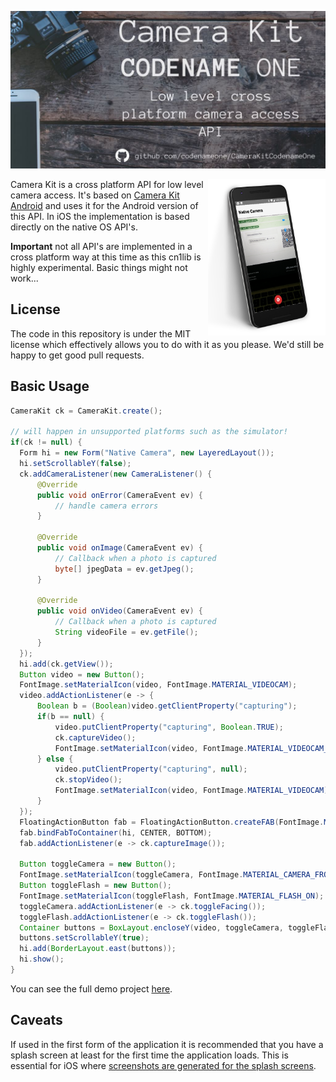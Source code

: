 ![Camera Kit Codename One](https://raw.githubusercontent.com/codenameone/CameraKitCodenameOne/master/camera-kit-banner.jpg "Camera Kit Codename One")

<img align="right" src="https://raw.githubusercontent.com/codenameone/CameraKitCodenameOne/master/camera-kit-screenshot.png" height="250">

Camera Kit is a cross platform API for low level camera access. It's based on [Camera Kit Android](https://github.com/CameraKit/camerakit-android/) and uses it for the Android version of this API. In iOS the implementation is based directly on the native OS API's.

**Important** not all API's are implemented in a cross platform way at this time as this cn1lib is highly experimental. Basic things might not work...

## License 

The code in this repository is under the MIT license which effectively allows you to do with it as you please. We'd still be happy to get good pull requests.

## Basic Usage

````java
CameraKit ck = CameraKit.create();

// will happen in unsupported platforms such as the simulator!
if(ck != null) {
  Form hi = new Form("Native Camera", new LayeredLayout());
  hi.setScrollableY(false);
  ck.addCameraListener(new CameraListener() {
      @Override
      public void onError(CameraEvent ev) {
          // handle camera errors
      }

      @Override
      public void onImage(CameraEvent ev) {
          // Callback when a photo is captured
          byte[] jpegData = ev.getJpeg();
      }

      @Override
      public void onVideo(CameraEvent ev) {
          // Callback when a photo is captured
          String videoFile = ev.getFile();
      }
  });
  hi.add(ck.getView());
  Button video = new Button();
  FontImage.setMaterialIcon(video, FontImage.MATERIAL_VIDEOCAM);
  video.addActionListener(e -> {
      Boolean b = (Boolean)video.getClientProperty("capturing");
      if(b == null) {
          video.putClientProperty("capturing", Boolean.TRUE);
          ck.captureVideo();
          FontImage.setMaterialIcon(video, FontImage.MATERIAL_VIDEOCAM_OFF);
      } else {
          video.putClientProperty("capturing", null);
          ck.stopVideo();
          FontImage.setMaterialIcon(video, FontImage.MATERIAL_VIDEOCAM);
      }
  });
  FloatingActionButton fab = FloatingActionButton.createFAB(FontImage.MATERIAL_CAMERA);
  fab.bindFabToContainer(hi, CENTER, BOTTOM);
  fab.addActionListener(e -> ck.captureImage());

  Button toggleCamera = new Button();
  FontImage.setMaterialIcon(toggleCamera, FontImage.MATERIAL_CAMERA_FRONT);
  Button toggleFlash = new Button();
  FontImage.setMaterialIcon(toggleFlash, FontImage.MATERIAL_FLASH_ON);
  toggleCamera.addActionListener(e -> ck.toggleFacing());
  toggleFlash.addActionListener(e -> ck.toggleFlash());
  Container buttons = BoxLayout.encloseY(video, toggleCamera, toggleFlash);
  buttons.setScrollableY(true);
  hi.add(BorderLayout.east(buttons));
  hi.show();
}
````

You can see the full demo project [here](https://github.com/codenameone/CameraKitDemo/).

## Caveats

If used in the first form of the application it is recommended that you have a splash screen at least for the first time the application loads. This is essential for iOS where [screenshots are generated for the splash screens](https://www.codenameone.com/manual/appendix-ios.html).
